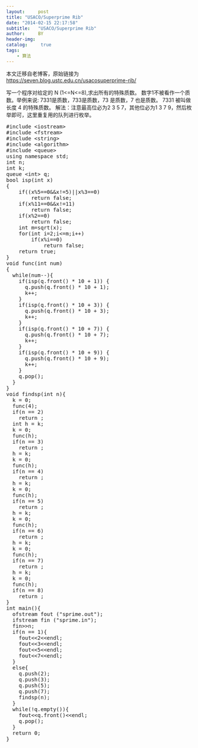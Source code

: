 ```yaml
---
layout:     post
title: "USACO/Superprime Rib"
date: "2014-02-15 22:17:58"
subtitle:   "USACO/Superprime Rib"
author:     BY
header-img:
catalog: 	 true
tags:
    - 算法
---
```


本文迁移自老博客，原始链接为 <https://seven.blog.ustc.edu.cn/usacosuperprime-rib/>

写一个程序对给定的 N (1<=N<=8),求出所有的特殊质数。 数字1不被看作一个质数。举例来说: 7331是质数，733是质数，73 是质数，7 也是质数。 7331 被叫做长度 4 的特殊质数。
解法：注意最高位必为2 3 5 7，其他位必为1 3 7 9，然后枚举即可，这里重复用的队列进行枚举。
<pre class = "brush:[cpp]">
#include &lt;iostream&gt;
#include &lt;fstream&gt;
#include &lt;string&gt;
#include &lt;algorithm&gt;
#include &lt;queue&gt;
using namespace std;
int n;
int k;
queue &lt;int&gt; q;
bool isp(int x)
{
	if((x%5==0&&x!=5)||x%3==0)
		return false;
	if(x%11==0&&x!=11)
		return false;
	if(x%2==0)
		return false;
	int m=sqrt(x);
	for(int i=2;i<=m;i++)
		if(x%i==0)
			return false;
	return true;
}
void func(int num)
{
  while(num--){
	if(isp(q.front() * 10 + 1))	{
	  q.push(q.front() * 10 + 1);
	  k++;
	}
	if(isp(q.front() * 10 + 3))	{
	  q.push(q.front() * 10 + 3);
	  k++;
	}
	if(isp(q.front() * 10 + 7))	{
	  q.push(q.front() * 10 + 7);
	  k++;
	}
	if(isp(q.front() * 10 + 9))	{
	  q.push(q.front() * 10 + 9);
	  k++;
	}
	q.pop();
  }
}
void findsp(int n){
  k = 0;
  func(4);
  if(n == 2)
	return ;
  int h = k;
  k = 0;
  func(h);
  if(n == 3)
	return ;
  h = k;
  k = 0;
  func(h);
  if(n == 4)
	return ;
  h = k;
  k = 0;
  func(h);
  if(n == 5)
	return ;
  h = k;
  k = 0;
  func(h);
  if(n == 6)
	return ;
  h = k;
  k = 0;
  func(h);
  if(n == 7)
	return ;
  h = k;
  k = 0;
  func(h);
  if(n == 8)
	return ;
}
int main(){
  ofstream fout ("sprime.out");
  ifstream fin ("sprime.in");
  fin&gt;&gt;n;
  if(n == 1){
	fout&lt;&lt;2&lt;&lt;endl;
	fout&lt;&lt;3&lt;&lt;endl;
	fout&lt;&lt;5&lt;&lt;endl;
	fout&lt;&lt;7&lt;&lt;endl; 
  }
  else{
	q.push(2);
	q.push(3);
	q.push(5);
	q.push(7);
	findsp(n);
  }
  while(!q.empty()){
	fout&lt;&lt;q.front()&lt;&lt;endl;
	q.pop();
  }
  return 0;
}
</pre>
